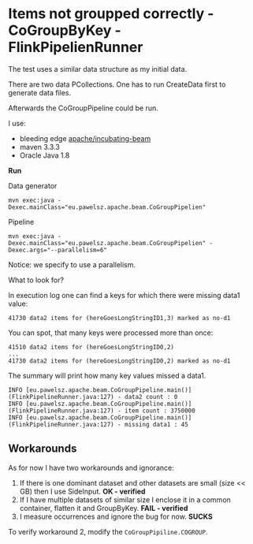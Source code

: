 # Items not groupped correctly - CoGroupByKey - FlinkPipelienRunner
 
The test uses a similar data structure as my initial data.

There are two data PCollections. One has to run CreateData first to generate data files.

Afterwards the CoGroupPipeline could be run.

I use:
 - bleeding edge [apache/incubating-beam](https://github.com/apache/incubator-beam)
 - maven 3.3.3
 - Oracle Java 1.8
 
**Run**

Data generator

    mvn exec:java -Dexec.mainClass="eu.pawelsz.apache.beam.CoGroupPipelien"

Pipeline

    mvn exec:java -Dexec.mainClass="eu.pawelsz.apache.beam.CoGroupPipelien" -Dexec.args="--parallelism=6"
       
Notice: we specify to use a parallelism.
    
What to look for?

In execution log one can find a keys for which there were missing data1 value:
 
    41730 data2 items for (hereGoesLongStringID1,3) marked as no-d1
    
You can spot, that many keys were processed more than once:

    41510 data2 items for (hereGoesLongStringID0,2)
    ...
    41730 data2 items for (hereGoesLongStringID0,2) marked as no-d1

The summary will print how many key values missed a data1.

    INFO [eu.pawelsz.apache.beam.CoGroupPipeline.main()] (FlinkPipelineRunner.java:127) - data2 count : 0
    INFO [eu.pawelsz.apache.beam.CoGroupPipeline.main()] (FlinkPipelineRunner.java:127) - item count : 3750000
    INFO [eu.pawelsz.apache.beam.CoGroupPipeline.main()] (FlinkPipelineRunner.java:127) - missing data1 : 45

## Workarounds

As for now I have two workarounds and ignorance:

 1. If there is one dominant dataset and other datasets are small (size << GB) then I use SideInput. **OK - verified**
 2. If I have multiple datasets of similar size I enclose it in a common container, flatten it and GroupByKey. **FAIL - verified**
 3. I measure occurrences and ignore the bug for now. **SUCKS**

To verify workaround 2, modify the `CoGroupPipiline.COGROUP`.